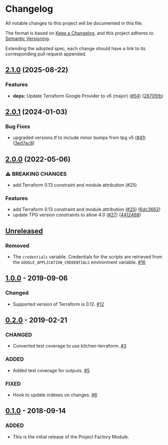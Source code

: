 # Changelog
All notable changes to this project will be documented in this file.

The format is based on [Keep a Changelog](https://keepachangelog.com/en/1.0.0/),
and this project adheres to [Semantic Versioning](https://semver.org/spec/v2.0.0.html).

Extending the adopted spec, each change should have a link to its corresponding pull request appended.

## [2.1.0](https://github.com/terraform-google-modules/terraform-google-cloud-datastore/compare/v2.0.1...v2.1.0) (2025-08-22)


### Features

* **deps:** Update Terraform Google Provider to v6 (major) ([#54](https://github.com/terraform-google-modules/terraform-google-cloud-datastore/issues/54)) ([28705fb](https://github.com/terraform-google-modules/terraform-google-cloud-datastore/commit/28705fb24c62ef5f65e4aa487f5a02c3062be85a))

## [2.0.1](https://github.com/terraform-google-modules/terraform-google-cloud-datastore/compare/v2.0.0...v2.0.1) (2024-01-03)


### Bug Fixes

* upgraded versions.tf to include minor bumps from tpg v5 ([#41](https://github.com/terraform-google-modules/terraform-google-cloud-datastore/issues/41)) ([3ed7ac8](https://github.com/terraform-google-modules/terraform-google-cloud-datastore/commit/3ed7ac89552dc9dc067b53a0e506405f3f0fdd53))

## [2.0.0](https://github.com/terraform-google-modules/terraform-google-cloud-datastore/compare/v1.0.0...v2.0.0) (2022-05-06)


### ⚠ BREAKING CHANGES

* add Terraform 0.13 constraint and module attribution (#25)

### Features

* add Terraform 0.13 constraint and module attribution ([#25](https://github.com/terraform-google-modules/terraform-google-cloud-datastore/issues/25)) ([6dc3662](https://github.com/terraform-google-modules/terraform-google-cloud-datastore/commit/6dc3662146995c1d60066138665c8bd1ae9d022b))
* update TPG version constraints to allow 4.0 ([#27](https://github.com/terraform-google-modules/terraform-google-cloud-datastore/issues/27)) ([4412468](https://github.com/terraform-google-modules/terraform-google-cloud-datastore/commit/441246861e1e67e6f4d2206b53c178a369a272d3))

## [Unreleased]

### Removed

- The `credentials` variable. Credentials for the scripts are retrieved from the `GOOGLE_APPLICATION_CREDENTIALS` environment
  variable. [#16]

## [1.0.0] - 2019-09-06

### Changed

- Supported version of Terraform is 0.12. [#12]

## [0.2.0] - 2019-02-21
### CHANGED
- Converted test coverage to use kitchen-terraform. [#3](https://github.com/terraform-google-modules/terraform-google-cloud-datastore/pull/3)

### ADDED
- Added test coverage for outputs. [#5](https://github.com/terraform-google-modules/terraform-google-cloud-datastore/pull/5)

### FIXED
- Hook to update indexes on changes. [#6](https://github.com/terraform-google-modules/terraform-google-cloud-datastore/pull/6)

## [0.1.0] - 2018-09-14
### ADDED
- This is the initial release of the Project Factory Module.

[Unreleased]: https://github.com/terraform-google-modules/terraform-google-cloud-datastore/compare/v1.0.0...HEAD
[1.0.0]: https://github.com/terraform-google-modules/terraform-google-cloud-datastore/compare/v0.2.0...v1.0.0
[0.2.0]: https://github.com/terraform-google-modules/terraform-google-cloud-datastore/compare/v0.1.0...v0.2.0
[0.1.0]: https://github.com/terraform-google-modules/terraform-google-cloud-datastore/compare/eba169975e2038f3e721b8a6c5f67c2330998b37...v0.1.0
[#16]: https://github.com/terraform-google-modules/terraform-google-cloud-datastore/pull/16
[#12]: https://github.com/terraform-google-modules/terraform-google-cloud-datastore/pull/12
